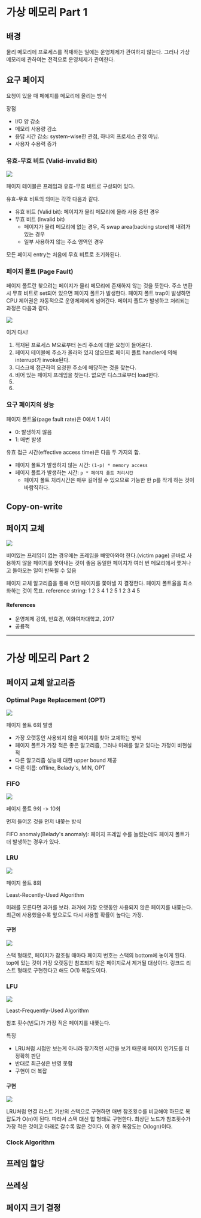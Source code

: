 # 가상 메모리 Part 1

## 배경

물리 메모리에 프로세스를 적재하는 일에는 운영체제가 관여하지 않는다.
그러나 가상 메모리에 관하여는 전적으로 운영체제가 관여한다.


## 요구 페이지

요청이 있을 때 페에지를 메모리에 올리는 방식

장점
- I/O 양 감소
- 메모리 사용량 감소
- 응답 시간 감소: system-wise한 관점, 하나의 프로세스 관점 아님.
- 사용자 수용력 증가

### 유효-무효 비트 (Valid-invalid Bit)

![](images/page-table.jpg)

페이지 테이블은 프레임과 유효-무효 비트로 구성되어 있다.

유효-무효 비트의 의미는 각각 다음과 같다.
- 유효 비트 (Valid bit): 페이지가 물리 메모리에 올라 사용 중인 경우
- 무효 비트 (Invalid bit)
  - 페이지가 물리 메모리에 없는 경우, 즉 swap area(backing store)에 내려가 있는 경우
  - 일부 사용하지 않는 주소 영역인 경우

모든 페이지 entry는 처음에 무효 비트로 초기화된다.

### 페이지 폴트 (Page Fault)

페이지 폴트란 찾으려는 페이지가 물리 메모리에 존재하지 않는 것을 뜻한다. 주소 변환 시 무효 비트로 set되어 있으면 페이지 폴트가 발생한다. 페이지 폴트 trap이 발생하면 CPU 제어권은 자동적으로 운영체제에게 넘어간다. 페이지 폴트가 발생하고 처리되는 과정은 다음과 같다.

![](images/handling-page-fault.png)

이거 다시!
1. 적재된 프로세스 M으로부터 논리 주소에 대한 요청이 들어온다.
2. 페이지 테이블에 주소가 올라와 있지 않으므로 페이지 폴트 handler에 의해 interrupt가 invoke된다.
3. 디스크에 접근하여 요청한 주소에 해당하는 것을 찾는다.
4. 비어 있는 페이지 프레임을 찾는다. 없으면 디스크로부터 load한다.
5.
6.

### 요구 페이지의 성능

페이지 폴트율(page fault rate)은 0에서 1 사이
- 0: 발생하지 않음
- 1: 매번 발생

유효 접근 시간(effective access time)은 다음 두 가지의 합.
- 페이지 폴트가 발생하지 않는 시간: `(1-p) * memory access`
- 페이지 폴트가 발생하는 시간: `p * 페이지 폴트 처리시간`
  - 페이지 폴트 처리시간은 매우 길어질 수 있으므로 가능한 한 p를 작게 하는 것이 바람직하다.


## Copy-on-write

## 페이지 교체

![](images/page-replacement.jpg)

비어있는 프레임이 없는 경우에는 프레임을 빼앗아와야 한다.(victim page)
곧바로 사용하지 않을 페이지를 쫓아내는 것이 좋음
동일한 페이지가 여러 번 메모리에서 쫓겨나고 돌아오는 일이 반복될 수 있음

페이지 교체 알고리즘을 통해 어떤 페이지를 쫓아낼 지 결정한다. 페이지 폴트율을 최소화하는 것이 목표.
reference string: 1 2 3 4 1 2 5 1 2 3 4 5

#### References
- 운영체제 강의, 반효경, 이화여자대학교, 2017
- 공룡책

---

# 가상 메모리 Part 2

## 페이지 교체 알고리즘

### Optimal Page Replacement (OPT)

![](images/opt.png)

페이지 폴트 6회 발생

- 가장 오랫동안 사용되지 않을 페이지를 찾아 교체하는 방식
- 페이지 폴트가 가장 적은 좋은 알고리즘, 그러나 미래를 알고 있다는 가정이 비현실적
- 다른 알고리즘 성능에 대한 upper bound 제공
- 다른 이름: offline, Belady's, MIN, OPT

### FIFO

![](images/fifo.png)

페이지 폴트 9회 -> 10회

먼저 들어온 것을 먼저 내쫓는 방식

FIFO anomaly(Belady's anomaly): 페이지 프레임 수를 늘렸는데도 페이지 폴트가 더 발생하는 경우가 있다.

### LRU

![](images/lru.png)

페이지 폴트 8회

Least-Recently-Used Algorithm

미래를 모른다면 과거를 보라. 과거에 가장 오랫동안 사용되지 않은 페이지를 내쫓는다. 최근에 사용했을수록 앞으로도 다시 사용할 확률이 높다는 가정.

#### 구현

![](images/lru-implementation.png)

스택 형태로, 페이지가 참조될 때마다 페이지 번호는 스택의 bottom에 놓이게 된다. top에 있는 것이 가장 오랫동안 참조되지 않은 페이지로서 제거될 대상이다. 링크드 리스트 형태로 구현한다고 해도 O(1) 복잡도이다.


### LFU

![](images/lru-vs-lfu.png)

Least-Frequently-Used Algorithm

참조 횟수(빈도)가 가장 적은 페이지를 내쫓는다.

특징
- LRU처럼 시점만 보는게 아니라 장기적인 시간을 보기 때문에 페이지 인기도를 더 정확히 판단
- 반대로 최근성은 반영 못함
- 구현이 더 복잡


#### 구현

![](images/lfu-implementation.png)

LRU처럼 연결 리스트 기반의 스택으로 구현하면 매번 참조횟수를 비교해야 하므로 복잡도가 O(n)이 된다. 따라서 스택 대신 힙 형태로 구현한다. 최상단 노드가 참조횟수가 가장 적은 것이고 아래로 갈수록 많은 것이다. 이 경우 복잡도는 O(logn)이다.


### Clock Algorithm

## 프레임 할당

## 쓰레싱

## 페이지 크기 결정
